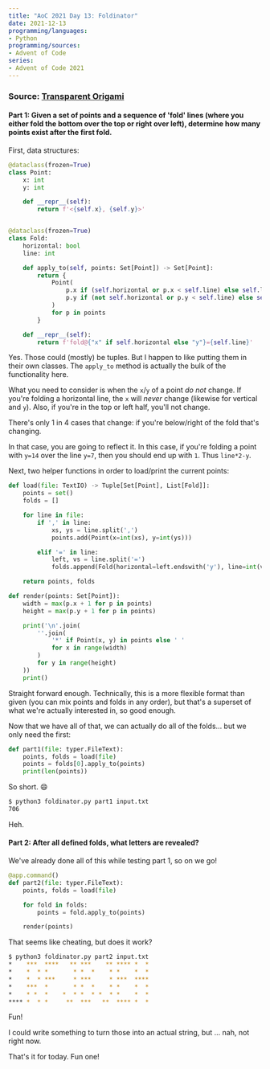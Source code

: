 ```yaml
---
title: "AoC 2021 Day 13: Foldinator"
date: 2021-12-13
programming/languages:
- Python
programming/sources:
- Advent of Code
series:
- Advent of Code 2021
---
```

### Source: [Transparent Origami](https://adventofcode.com/2021/day/13)

#### **Part 1:** Given a set of points and a sequence of 'fold' lines (where you either fold the bottom over the top or right over left), determine how many points exist after the first fold. 

First, data structures:

```python
@dataclass(frozen=True)
class Point:
    x: int
    y: int

    def __repr__(self):
        return f'<{self.x}, {self.y}>'


@dataclass(frozen=True)
class Fold:
    horizontal: bool
    line: int

    def apply_to(self, points: Set[Point]) -> Set[Point]:
        return {
            Point(
                p.x if (self.horizontal or p.x < self.line) else self.line * 2 - p.x,
                p.y if (not self.horizontal or p.y < self.line) else self.line * 2 - p.y
            )
            for p in points
        }

    def __repr__(self):
        return f'fold@{"x" if self.horizontal else "y"}={self.line}'
```

Yes. Those could (mostly) be tuples. But I happen to like putting them in their own classes. The `apply_to` method is actually the bulk of the functionality here. 

What you need to consider is when the `x`/`y` of a point *do not* change. If you're folding a horizontal line, the `x` will *never* change (likewise for vertical and `y`). Also, if you're in the top or left half, you'll not change. 

There's only 1 in 4 cases that change: if you're below/right of the fold that's changing. 

In that case, you are going to reflect it. In this case, if you're folding a point with `y=14` over the line `y=7`, then you should end up with `1`. Thus `line*2-y`. 

Next, two helper functions in order to load/print the current points:

```python
def load(file: TextIO) -> Tuple[Set[Point], List[Fold]]:
    points = set()
    folds = []

    for line in file:
        if ',' in line:
            xs, ys = line.split(',')
            points.add(Point(x=int(xs), y=int(ys)))

        elif '=' in line:
            left, vs = line.split('=')
            folds.append(Fold(horizontal=left.endswith('y'), line=int(vs)))

    return points, folds

def render(points: Set[Point]):
    width = max(p.x + 1 for p in points)
    height = max(p.y + 1 for p in points)

    print('\n'.join(
        ''.join(
            '*' if Point(x, y) in points else ' '
            for x in range(width)
        )
        for y in range(height)
    ))
    print()
```

Straight forward enough. Technically, this is a more flexible format than given (you can mix points and folds in any order), but that's a superset of what we're actually interested in, so good enough. 

Now that we have all of that, we can actually do all of the folds... but we only need the first:

```python
def part1(file: typer.FileText):
    points, folds = load(file)
    points = folds[0].apply_to(points)
    print(len(points))
```

So short. :smile:

```bash
$ python3 foldinator.py part1 input.txt
706
```

Heh. 

<!--more-->

#### **Part 2:** After all defined folds, what letters are revealed?

We've already done all of this while testing part 1, so on we go!

```python
@app.command()
def part2(file: typer.FileText):
    points, folds = load(file)

    for fold in folds:
        points = fold.apply_to(points)

    render(points)
```

That seems like cheating, but does it work?

```bash
$ python3 foldinator.py part2 input.txt
*    ***  ****   ** ***    ** **** *  *
*    *  * *       * *  *    * *    *  *
*    *  * ***     * ***     * ***  ****
*    ***  *       * *  *    * *    *  *
*    * *  *    *  * *  * *  * *    *  *
**** *  * *     **  ***   **  **** *  *
```

Fun! 

I could write something to turn those into an actual string, but ... nah, not right now. 

That's it for today. Fun one!